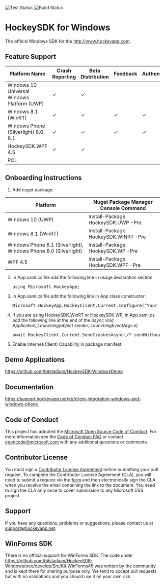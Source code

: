 ![Test Status](https://mseng.visualstudio.com/DefaultCollection/_apis/public/build/definitions/96a62c4a-58c2-4dbb-94b6-5979ebc7f2af/2471/badge)
![Build Status](https://mseng.visualstudio.com/DefaultCollection/_apis/public/build/definitions/96a62c4a-58c2-4dbb-94b6-5979ebc7f2af/2560/badge)

HockeySDK for Windows
=========

The official Windows SDK for the http://www.hockeyapp.com.

## Feature Support

| Platform Name | Crash Reporting  | Beta Distribution | Feedback | Authentication | Custom Events | Usage Metrics
| --- | --- | --- | --- | --- | --- | --- |
| Windows 10 Universal Windows Platform (UWP) | &#x2713; | &#x2713; |  |  | &#x2713; | &#x2713;
| Windows 8.1 (WinRT) | &#x2713; | &#x2713; | &#x2713; | &#x2713; | &#x2713; | &#x2713;
| Windows Phone (Silverlight) 8.0, 8.1 | &#x2713; | &#x2713; | &#x2713; | &#x2713; | &#x2713; | &#x2713;
| HockeySDK.WPF 4.5 | &#x2713; | &#x2713; | | |  | 
| PCL |  |  |  |  | &#x2713; | |

## Onboarding Instructions 
1. Add nuget package: 

| Platform | Nuget Package Manager Console Command |
| --- | --- |
| Windows 10 (UWP) | Install-Package HockeySDK.UWP -Pre |
| Windows 8.1 (WinRT) | Install-Package HockeySDK.WINRT -Pre |
| Windows Phone 8.1 (Silverlight), Windows Phone 8.0 (Silverlight) | Install-Package HockeySDK.WP -Pre |
| WPF 4.5 | Install-Package HockeySDK.WPF -Pre |

2. In App.xaml.cs file add the following line in usage declaration section: <pre>using Microsoft.HockeyApp;</pre>
3. In App.xaml.cs file add the following line in App class constructor: <pre>Microsoft.HockeyApp.HockeyClient.Current.Configure(“Your_App_ID”);</pre>
4. If you are using HockeySDK.WinRT or HockeySDK.WP, in App.xaml.cs add the following line at the end of the <i>async void Application_Launching(object sender, LaunchingEventArgs e)</i>
   <pre>await HockeyClient.Current.SendCrashesAsync(/* sendWithoutAsking: true */);</pre>
5. Enable Internet(Client) Capability in package manifest.

## Demo Applications
https://github.com/bitstadium/HockeySDK-WindowsDemo

## Documentation
https://support.hockeyapp.net/kb/client-integration-windows-and-windows-phone

## Code of Conduct
This project has adopted the [Microsoft Open Source Code of Conduct](https://opensource.microsoft.com/codeofconduct/). For more information see the [Code of Conduct FAQ](https://opensource.microsoft.com/codeofconduct/faq/) or contact [opencode@microsoft.com](mailto:opencode@microsoft.com) with any additional questions or comments.

## Contributor License
You must sign a [Contributor License Agreement](https://cla.microsoft.com/) before submitting your pull request. To complete the Contributor License Agreement (CLA), you will need to submit a request via the [form](https://cla.microsoft.com/) and then electronically sign the CLA when you receive the email containing the link to the document. You need to sign the CLA only once to cover submission to any Microsoft OSS project. 

## Support
If you have any questions, problems or suggestions, please contact us at [support@hockeyapp.net](mailto:support@hockeyapp.net).

## WinForms SDK
There is no official support for WinForms SDK. The code under https://github.com/bitstadium/HockeySDK-Windows/tree/develop/Src/Kit.WinForms45 was written by the community and is kept there for sharing purpose only. We tend to accept pull requests but with no validations and you should use it on your own risk.
